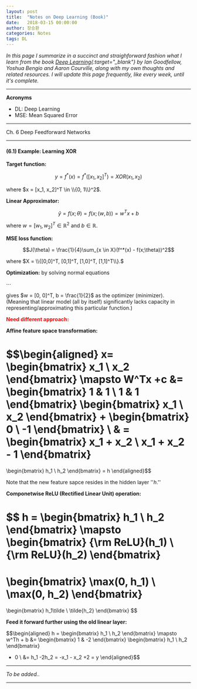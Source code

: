 ```yaml
---
layout: post
title:  "Notes on Deep Learning (Book)"
date:   2018-03-15 00:00:00
author: 장승환
categories: Notes
tags: DL
---
```


*In this page I summarize in a succinct and straighforward fashion what I learn from the book [Deep Learning](http://www.deeplearningbook.org/lecture_slides.html){:target="_blank"} by Ian Goodfellow, Yoshua Bengio and Aaron Courville, along with my own thoughts and related resources.*
*I will update this page frequently, like every week, until it's complete.*

---
 
**Acronyms**
* DL: Deep Learning
* MSE: Mean Squared Error

---

Ch. 6 Deep Feedforward Networks

---

#### (6.1) Example: Learning XOR

**Target function:**

$$y = f^*(x) = f^*([x_1, x_2]^T) = XOR(x_1, x_2)$$

where $x = [x_1, x_2]^T \in \\{0, 1\\}^2$.

**Linear Approximator:**

$$\hat{y} = f(x; \theta) = f(x; (w, b)) = w^Tx + b$$  

where $w = [w_1, w_2]^T \in \mathbb{R}^2$ and $b \in \mathbb{R}$.

**MSE loss function:**

$$J(\theta) = \frac{1}{4}\sum_{x \in X}(f^*(x) - f(x;\theta))^2$$

where $X = \\{[0,0]^T, [0,1]^T, [1,0]^T, [1,1]^T\\}.$

**Optimization:** by solving normal equations

$\cdots$

gives $w = [0, 0]^T, b = \frac{1}{2}$ as the optimizer (minimizer).  
(Meaning that linear model (all by itself) significantly lacks capacity in representing/approximating this particular function.)

<span style="color:red">**Need different approach:**</span>

**Affine feature space transformation:**

$$\begin{aligned}
x= 
\begin{bmatrix}
x_1  \\
x_2
\end{bmatrix}
\mapsto
W^Tx +c &= 
\begin{bmatrix}
1 & 1 \\
1 & 1
\end{bmatrix} 
\begin{bmatrix}
x_1  \\
x_2
\end{bmatrix}
+
\begin{bmatrix}
0  \\
-1
\end{bmatrix} \\
& =
\begin{bmatrix}
x_1 + x_2   \\
x_1 + x_2 - 1
\end{bmatrix}
=
\begin{bmatrix}
h_1  \\
h_2
\end{bmatrix}
= h
\end{aligned}$$

Note that the new feature sapce resides in the hidden layer ''$h$.''

**Componetwise ReLU (Rectified Linear Unit) operation:**

$$
h =
\begin{bmatrix}
h_1  \\
h_2
\end{bmatrix}
\mapsto
\begin{bmatrix}
{\rm ReLU}(h_1)  \\
{\rm ReLU}(h_2)
\end{bmatrix}
=
\begin{bmatrix}
\max(0, h_1)  \\
\max(0, h_2)
\end{bmatrix}
= 
\begin{bmatrix}
h_1\tilde  \\
\tilde{h_2}
\end{bmatrix}
$$

**Feed it forward further using the old linear layer:**

$$\begin{aligned}
h =
\begin{bmatrix}
h_1  \\
h_2
\end{bmatrix}
\mapsto 
w^Th + b &= 
\begin{bmatrix}
1 & -2
\end{bmatrix}
\begin{bmatrix}
h_1  \\
h_2
\end{bmatrix}
+ 0 \\
&= h_1 -2h_2 = -x_1 - x_2 +2 = y
\end{aligned}$$

---

$$ $$

*To be added..*

---


